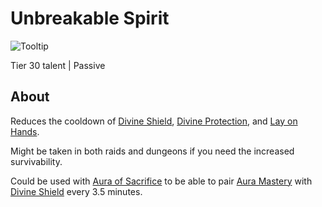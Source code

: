 # Unbreakable Spirit

![Tooltip]()

Tier 30 talent | Passive

## About

Reduces the cooldown of [Divine Shield](../../DivineShield.md), [Divine Protection](../../DivineProtection.md), and [Lay on Hands](../../LayOnHands.md).

Might be taken in both raids and dungeons if you need the increased survivability.

Could be used with [Aura of Sacrifice](../60/AuraOfSacrifice.md) to be able to pair [Aura Mastery](../../AuraMastery.md) with [Divine Shield](../../DivineShield.md) every 3.5 minutes.
